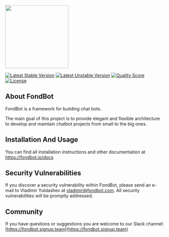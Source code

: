 <img src="https://fondbot.io/images/logo.png" width="200px">

[![Latest Stable Version](https://poser.pugx.org/fondbot/framework/v/stable?format=flat-square)](https://packagist.org/packages/fondbot/framework)
[![Latest Unstable Version](https://poser.pugx.org/fondbot/framework/v/unstable?format=flat-square)](https://packagist.org/packages/fondbot/framework)
[![Quality Score](https://img.shields.io/scrutinizer/g/fondbot/framework.svg?style=flat-square)](https://scrutinizer-ci.com/g/fondbot/framework)
[![License](https://poser.pugx.org/fondbot/framework/license?format=flat-square)](https://packagist.org/packages/fondbot/framework)

## About FondBot
FondBot is a framework for building chat bots. 

The main goal of this project is to provide elegant and flexible architecture to develop and maintain chatbot projects from small to the big ones.

## Installation And Usage

You can find all installation instructions and other documentation at https://fondbot.io/docs

## Security Vulnerabilities

If you discover a security vulnerability within FondBot, please send an e-mail to Vladimir Yuldashev at vladimir@fondbot.com. All security vulnerabilities will be promptly addressed.

## Community

If you have questions or suggestions you are welcome to our Slack channel:
[https://fondbot.signup.team](https://fondbot.signup.team)
